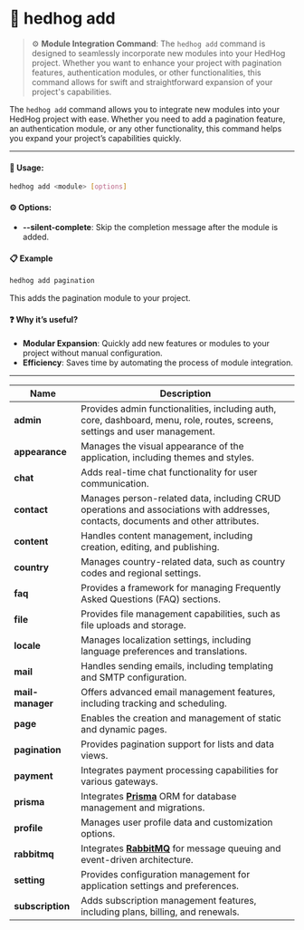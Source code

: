 # 🦔 hedhog add

> ⚙️ **Module Integration Command**: The `hedhog add` command is designed to seamlessly incorporate new modules into your HedHog project. Whether you want to enhance your project with pagination features, authentication modules, or other functionalities, this command allows for swift and straightforward expansion of your project's capabilities.

The `hedhog add` command allows you to integrate new modules into your HedHog project with ease. Whether you need to add a pagination feature, an authentication module, or any other functionality, this command helps you expand your project’s capabilities quickly.

---

#### 🚀 Usage:

```bash
hedhog add <module> [options]
```

#### ⚙️ Options:

- **--silent-complete**: Skip the completion message after the module is added.

#### 📋 Example

```bash
hedhog add pagination
```

This adds the pagination module to your project.

#### ❓ Why it’s useful?

- **Modular Expansion**: Quickly add new features or modules to your project without manual configuration.
- **Efficiency**: Saves time by automating the process of module integration.

---

| Name             | Description                                                                                                                       |
| ---------------- | --------------------------------------------------------------------------------------------------------------------------------- |
| **admin**        | Provides admin functionalities, including auth, core, dashboard, menu, role, routes, screens, settings and user management.       |
| **appearance**   | Manages the visual appearance of the application, including themes and styles.                                                    |
| **chat**         | Adds real-time chat functionality for user communication.                                                                         |
| **contact**      | Manages person-related data, including CRUD operations and associations with addresses, contacts, documents and other attributes. |
| **content**      | Handles content management, including creation, editing, and publishing.                                                          |
| **country**      | Manages country-related data, such as country codes and regional settings.                                                        |
| **faq**          | Provides a framework for managing Frequently Asked Questions (FAQ) sections.                                                      |
| **file**         | Provides file management capabilities, such as file uploads and storage.                                                          |
| **locale**       | Manages localization settings, including language preferences and translations.                                                   |
| **mail**         | Handles sending emails, including templating and SMTP configuration.                                                              |
| **mail-manager** | Offers advanced email management features, including tracking and scheduling.                                                     |
| **page**         | Enables the creation and management of static and dynamic pages.                                                                  |
| **pagination**   | Provides pagination support for lists and data views.                                                                             |
| **payment**      | Integrates payment processing capabilities for various gateways.                                                                  |
| **prisma**       | Integrates [**Prisma**](https://www.prisma.io/) ORM for database management and migrations.                                       |
| **profile**      | Manages user profile data and customization options.                                                                              |
| **rabbitmq**     | Integrates [**RabbitMQ**](https://www.rabbitmq.com/) for message queuing and event-driven architecture.                           |
| **setting**      | Provides configuration management for application settings and preferences.                                                       |
| **subscription** | Adds subscription management features, including plans, billing, and renewals.                                                    |
